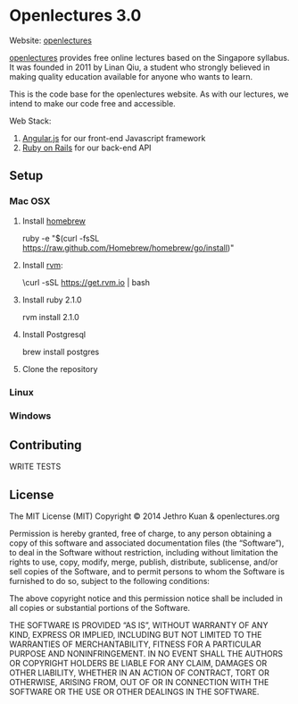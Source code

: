 # Openlectures 3.0
Website: [openlectures](http://www.openlectures.org/)

[openlectures](http://www.openlectures.org/) provides free online lectures based on the Singapore syllabus. It was founded in 2011 by Linan Qiu, a student who strongly believed in making quality education available for anyone who wants to learn.

This is the code base for the openlectures website. As with our lectures, we intend to make our code free and accessible.

Web Stack:
1. [Angular.js](http://angularjs.org/) for our front-end Javascript framework
2. [Ruby on Rails](http://rubyonrails.org/) for our back-end API

## Setup
### Mac OSX
1. Install [homebrew](http://brew.sh/)

    ruby -e "$(curl -fsSL https://raw.github.com/Homebrew/homebrew/go/install)"

2. Install [rvm](https://rvm.io/rvm/install):

    \curl -sSL https://get.rvm.io | bash

3. Install ruby 2.1.0

    rvm install 2.1.0

4. Install Postgresql

    brew install postgres

5. Clone the repository
  
### Linux

### Windows

## Contributing
WRITE TESTS

## License
The MIT License (MIT)
Copyright © 2014 Jethro Kuan & openlectures.org

Permission is hereby granted, free of charge, to any person obtaining a copy of this software and associated documentation files (the “Software”), to deal in the Software without restriction, including without limitation the rights to use, copy, modify, merge, publish, distribute, sublicense, and/or sell copies of the Software, and to permit persons to whom the Software is furnished to do so, subject to the following conditions:

The above copyright notice and this permission notice shall be included in all copies or substantial portions of the Software.

THE SOFTWARE IS PROVIDED “AS IS”, WITHOUT WARRANTY OF ANY KIND, EXPRESS OR IMPLIED, INCLUDING BUT NOT LIMITED TO THE WARRANTIES OF MERCHANTABILITY, FITNESS FOR A PARTICULAR PURPOSE AND NONINFRINGEMENT. IN NO EVENT SHALL THE AUTHORS OR COPYRIGHT HOLDERS BE LIABLE FOR ANY CLAIM, DAMAGES OR OTHER LIABILITY, WHETHER IN AN ACTION OF CONTRACT, TORT OR OTHERWISE, ARISING FROM, OUT OF OR IN CONNECTION WITH THE SOFTWARE OR THE USE OR OTHER DEALINGS IN THE SOFTWARE.
